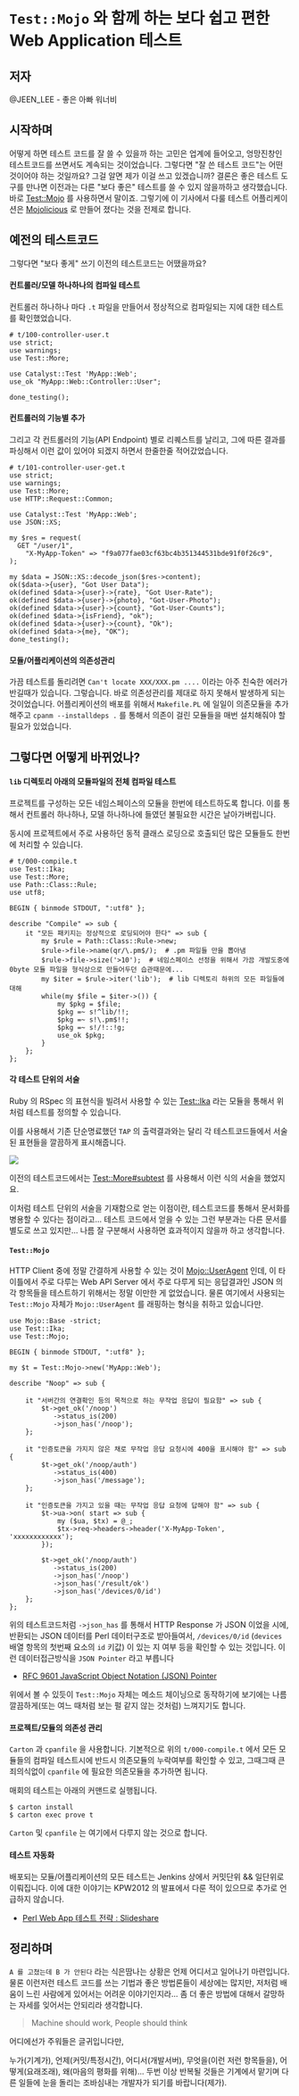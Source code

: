 # `Test::Mojo` 와 함께 하는 보다 쉽고 편한 Web Application 테스트

## 저자

@JEEN_LEE - 좋은 아빠 워너비

## 시작하며

어떻게 하면 테스트 코드를 잘 쓸 수 있을까 하는 고민은 업계에 들어오고, 엉망진창인 테스트코드를 쓰면서도 계속되는 것이었습니다. 그렇다면 "잘 쓴 테스트 코드"는 어떤 것이어야 하는 것일까요? 그걸 알면 제가 이걸 쓰고 있겠습니까? 결론은 좋은 테스트 도구를 만나면 이전과는 다른 "보다 좋은" 테스트를 쓸 수 있지 않을까하고 생각했습니다. 바로 [Test::Mojo](https://metacpan.org/pod/Test::Mojo) 를 사용하면서 말이죠. 그렇기에 이 기사에서 다룰 테스트 어플리케이션은 [Mojolicious](http://mojolicio.us/) 로 만들어 졌다는 것을 전제로 합니다.


## 예전의 테스트코드

그렇다면 "보다 좋게" 쓰기 이전의 테스트코드는 어땠을까요?

#### 컨트롤러/모델 하나하나의 컴파일 테스트

컨트롤러 하나하나 마다 `.t` 파일을 만들어서 정상적으로 컴파일되는 지에 대한 테스트를 확인했었습니다.

``` 
# t/100-controller-user.t
use strict;
use warnings;
use Test::More;

use Catalyst::Test 'MyApp::Web';
use_ok "MyApp::Web::Controller::User";

done_testing();
```

#### 컨트롤러의 기능별 추가

그리고 각 컨트롤러의 기능(API Endpoint) 별로 리퀘스트를 날리고, 그에 따른 결과를 파싱해서 이런 값이 있어야 되겠지 하면서 한줄한줄 적어갔었습니다.

```
# t/101-controller-user-get.t
use strict;
use warnings;
use Test::More;
use HTTP::Request::Common;

use Catalyst::Test 'MyApp::Web';
use JSON::XS;

my $res = request(
  GET "/user/1",
    "X-MyApp-Token" => "f9a077fae03cf63bc4b351344531bde91f0f26c9",
);

my $data = JSON::XS::decode_json($res->content);
ok($data->{user}, "Got User Data");
ok(defined $data->{user}->{rate}, "Got User-Rate");
ok(defined $data->{user}->{photo}, "Got-User-Photo");
ok(defined $data->{user}->{count}, "Got-User-Counts");
ok(defined $data->{isFriend}, "ok");
ok(defined $data->{user}->{count}, "Ok");
ok(defined $data->{me}, "OK");
done_testing();
```

#### 모듈/어플리케이션의 의존성관리

가끔 테스트를 돌리려면 `Can't locate XXX/XXX.pm ....` 이라는 아주 친숙한 에러가 반길때가 있습니다. 그렇습니다. 바로 의존성관리를 제대로 하지 못해서 발생하게 되는 것이었습니다. 어플리케이션의 배포를 위해서 `Makefile.PL` 에 일일이 의존모듈을 추가해주고 `cpanm --installdeps .` 를 통해서 의존이 걸린 모듈들을 매번 설치해줘야 할 필요가 있었습니다.


## 그렇다면 어떻게 바뀌었나?

#### `lib` 디렉토리 아래의 모듈파일의 전체 컴파일 테스트

 프로젝트를 구성하는 모든 네임스페이스의 모듈을 한번에 테스트하도록 합니다. 이를 통해서 컨트롤러 하나하나, 모델 하나하나에 들였던 불필요한 시간은 날아가버립니다.
 
 동시에 프로젝트에서 주로 사용하던 동적 클래스 로딩으로 호출되던 많은 모듈들도 한번에 처리할 수 있습니다.


```
# t/000-compile.t
use Test::Ika;
use Test::More;
use Path::Class::Rule;
use utf8;

BEGIN { binmode STDOUT, ":utf8" };

describe "Compile" => sub {
    it "모든 패키지는 정상적으로 로딩되어야 한다" => sub {
        my $rule = Path::Class::Rule->new;
        $rule->file->name(qr/\.pm$/);  # .pm 파일들 만을 뽑아냄
        $rule->file->size('>10');  # 네임스페이스 선정을 위해서 가끔 개발도중에 0byte 모듈 파일을 형식상으로 만들어두던 습관때문에...
        my $iter = $rule->iter('lib');  # lib 디렉토리 하위의 모든 파일들에 대해
        while(my $file = $iter->()) {
            my $pkg = $file;
            $pkg =~ s!^lib/!!;
            $pkg =~ s!\.pm$!!;
            $pkg =~ s!/!::!g;
            use_ok $pkg;
        }
    };
};
```

#### 각 테스트 단위의 서술

Ruby 의 RSpec 의 표현식을 빌려서 사용할 수 있는 [Test::Ika](https://metacpan.org/pod/Test::Ika) 라는 모듈을 통해서 위처럼 테스트를 정의할 수 있습니다. 

이를 사용해서 기존 단순명료했던 `TAP` 의 출력결과와는 달리 각 테스트코드들에서 서술된 표현들을 깔끔하게 표시해줍니다.

![](https://dl.dropboxusercontent.com/u/262117/adv-pic-003.png)

이전의 테스트코드에서는 [Test::More#subtest](https://metacpan.org/pod/Test::More) 를 사용해서 이런 식의 서술을 했었지요.

이처럼 테스트 단위의 서술을 기재함으로 얻는 이점이란, 테스트코드를 통해서 문서화를 병용할 수 있다는 점이라고... 테스트 코드에서 얻을 수 있는 그런 부분과는 다른 문서를 별도로 쓰고 있지만... 나름 잘 구분해서 사용하면 효과적이지 않을까 하고 생각합니다.

#### `Test::Mojo`

HTTP Client 중에 정말 간결하게 사용할 수 있는 것이 [Mojo::UserAgent](https://metacpan.org/pod/Mojo::UserAgent) 인데, 이 타이틀에서 주로 다루는 Web API Server 에서 주로 다루게 되는 응답결과인 JSON 의 각 항목들을 테스트하기 위해서는 정말 이만한 게 없었습니다.  물론 여기에서 사용되는 `Test::Mojo` 자체가 `Mojo::UserAgent` 를 래핑하는 형식을 취하고 있습니다만.

```
use Mojo::Base -strict;
use Test::Ika;
use Test::Mojo;

BEGIN { binmode STDOUT, ":utf8" };

my $t = Test::Mojo->new('MyApp::Web');

describe "Noop" => sub {

    it "서버간의 연결확인 등의 목적으로 하는 무작업 응답이 필요함" => sub {
        $t->get_ok('/noop')
           ->status_is(200)
           ->json_has('/noop');
    };

    it "인증토큰을 가지지 않은 채로 무작업 응답 요청시에 400을 표시해야 함" => sub {
        $t->get_ok('/noop/auth')
	       ->status_is(400)
	       ->json_has('/message');
    };

    it "인증토큰을 가지고 있을 때는 무작업 응답 요청에 답해야 함" => sub {
        $t->ua->on( start => sub {
            my ($ua, $tx) = @_;
            $tx->req->headers->header('X-MyApp-Token', 'xxxxxxxxxxxx');
        });

        $t->get_ok('/noop/auth')
	       ->status_is(200)
	       ->json_has('/noop')
	       ->json_has('/result/ok')
	       ->json_has('/devices/0/id')
    };
};
```

 위의 테스트코드처럼 `->json_has` 를 통해서 HTTP Response 가 JSON 이었을 시에, 반환되는 JSON 데이터를 Perl 데이터구조로 받아들여서, `/devices/0/id` (`devices` 배열 항목의 첫번째 요소의 `id` 키값) 이 있는 지 여부 등을 확인할 수 있는 것입니다. 이런 데이터접근방식을 `JSON Pointer` 라고 부릅니다 

- [RFC 9601  JavaScript Object Notation (JSON) Pointer](http://tools.ietf.org/html/rfc6901)

 위에서 볼 수 있듯이 `Test::Mojo` 자체는 메소드 체이닝으로 동작하기에 보기에는 나름 깔끔하게(또는 여느 때처럼 보는 펄 같지 않는 것처럼) 느껴지기도 합니다.
 

#### 프로젝트/모듈의 의존성 관리

`Carton` 과 `cpanfile` 을 사용합니다. 기본적으로 위의 `t/000-compile.t` 에서 모든 모듈들의 컴파일 테스트시에 반드시 의존모듈의 누락여부를 확인할 수 있고, 그때그때 큰 죄의식없이 `cpanfile` 에 필요한 의존모듈을 추가하면 됩니다.

매회의 테스트는 아래의 커맨드로 실행됩니다.

```
$ carton install
$ carton exec prove t
```

`Carton` 및 `cpanfile` 는 여기에서 다루지 않는 것으로 합니다.

#### 테스트 자동화

배포되는 모듈/어플리케이션의 모든 테스트는 Jenkins 상에서 커밋단위 && 일단위로 이뤄집니다. 이에 대한 이야기는 KPW2012 의 발표에서 다룬 적이 있으므로 추가로 언급하지 않습니다.

- [Perl Web App 테스트 전략 : Slideshare ](http://www.slideshare.net/JEEN/perl-web-app)

## 정리하며

`A 를 고쳤는데 B 가 안된다` 라는 식은땀나는 상황은 언제 어디서고 일어나기 마련입니다. 물론 이런저런 테스트 코드를 쓰는 기법과 좋은 방법론들이 세상에는 많지만, 저처럼 배움이 느린 사람에게 있어서는 어려운 이야기인지라... 좀 더 좋은 방법에 대해서 갈망하는 자세를 잊어서는 안되리라 생각합니다.

> Machine should work, People should think

 어디에선가 주워들은 글귀입니다만,

 누가(기계가), 언제(커밋/특정시간), 어디서(개발서버), 무엇을(이런 저런 항목들을), 어떻게(요래조래), 왜(마음의 평화를 위해)... 두번 이상 반복될 것들은 기계에서 맡기며 다른 일들에 눈을 돌리는 조바심내는 개발자가 되기를 바랍니다(제가).